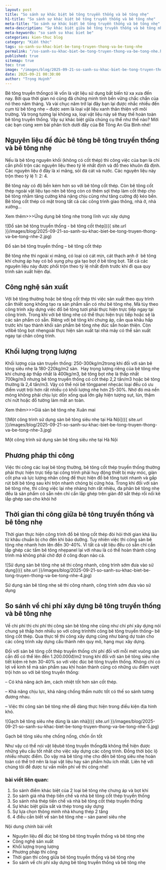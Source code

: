 ```yaml
---
layout: post
title: "So sánh sự khác biệt bê tông truyền thống và bê tông nhẹ"
h1-title: "So sánh sự khác biệt bê tông truyền thống và bê tông nhẹ"
meta-title: "So sánh sự khác biệt bê tông truyền thống và bê tông nhẹ"
meta-description: "Sự khác biệt giữa bê tông truyền thống và bê tông nhẹ cụ thể như thế nào? Mời các bạn cùng xem bài phân tích dưới đây của Bê Tông An Gia Bình nhé!"
meta-keywords: "so sanh su khac biet be"
categories: kien-thuc blog
category: "Kiến thức"
tags: so-sanh-su-khac-biet-be-tong-truyen-thong-va-be-tong-nhe
permalink: "/so-sanh-su-khac-biet-be-tong-truyen-thong-va-be-tong-nhe.html"
published: true
sitemap: true
toc: true
image: "/images/blog/2025-09-21-so-sanh-su-khac-biet-be-tong-truyen-thong-va-be-tong-nhe-1.jpg"
date: 2025-09-21 00:30:00
author: "Trọng Huỳnh"
---
```


Bê tông truyền thốngcó lẽ vốn là vật liệu sử dụng bất biến từ xa xưa đến nay. Bởi qua thời gian nó cũng đã chứng minh tính bền vững chắc chắn của nó theo năm tháng. Và vài chục năm trở lại đây bạn lại được nhắc nhiều đến cụm từ bê tông nhẹ – được xem là loại vật liệu xanh thân thiện với môi trường. Và trong tương lại không xa, loại vật liệu này sẽ thay thế hoàn toàn bê tông truyền thống. Vậy sự khác biệt giữa chúng cụ thể như thế nào? Mời các bạn cùng xem bài phân tích dưới đây của Bê Tông An Gia Bình nhé!

## Nguyên liệu để đúc bê tông bê tông truyền thống và bê tông nhẹ

Nếu là bê tông nguyên khối (không có cốt thép) thì công việc của bạn là chỉ cần phối trộn các nguyên liệu theo tỷ lê nhất định và đổ theo khuôn đã định. Các nguyên liệu ở đây là xi măng, sỏi đá cát và nước. Các nguyên liệu này trộn theo tỷ lệ 1: 2: 4.

Bê tông này có độ bền kém hơn so với bê tông cốt thép. Còn bê tông cốt thép ngoài vật liệu tạo nên bê tông còn có thêm sợi thép làm cốt thép cho bê tông nhằm tăng cường khả năng chịu cũng như tăng cường độ kéo bền. Bê tông cốt thép có mặt trong tất cả các công trình giao thông, nhà ở, nhà xưởng…

Xem thêm>>>Ứng dụng bê tông nhẹ trong lĩnh vực xây dựng

![Đổ sàn bê tông truyền thống - bê tông cốt thép]({{ site.url }}/images/blog/2025-09-21-so-sanh-su-khac-biet-be-tong-truyen-thong-va-be-tong-nhe-2.jpg)

Đổ sàn bê tông truyền thống – bê tông cốt thép

Bê tông nhẹ thì ngoài xi măng, có loại có cát mịn, cát thạch anh ở  bê tông khí chưng áp hay có bổ sung phụ gia tạo bọt ở bê tông bọt. Tất cả các nguyên liệu này được phối trộn theo tỷ lệ nhất định trước khi đi qua quy trình sản xuất hiện đại.

## Công nghệ sản xuất

Với bê tông thường hoặc bê tông cốt thép thì việc sản xuất theo quy trình cần thiết song không tạo ra sản phẩm sẵn có như bê tông nhẹ. Mà tùy theo công trình xây dựng việc đổ bê tông tươi phải thực hiện trực tiếp ngay tại công trình. Trong khi với bê tông nhẹ có thể thực hiện trực tiếp hoặc sẽ là các sản phẩm có sẵn. Riêng với bê tông khí chưng áp, cần qua khâu hấp trước khi tạo thành khối sản phẩm bê tông nhẹ đúc sẵn hoàn thiện. Còn vớibê tông bọt nhẹngoài thực hiện sản xuất tại nhà máy có thể sản xuất ngay tại chân công trình.

## Khối lượng trọng lượng

Khối lượng của sàn truyền thống: 250-300kg/m2trong khi đối với sàn bê tông siêu nhẹ là 180-220kg/m2 sàn.  Hay trọng lượng riêng của bê tông nhẹ khí chưng áp thấp nhất là 400kg/m3, bê tông bọt nhẹ là thấp nhất 700kg/m3 nhưng bê tông truyền thống có cốt thép 2,2 tấn/m3 hoặc bê tông thường là 2,4 tấn/m3. Vậy có thể nói bê tôngpanel nhẹcác loại đều có ưu điểm vượt trội hơn rất nhiều có khối lượng nhẹ hơn 25-30%. Nhờ đó mà nền móng không phải chịu lực dồn xống quá lớn gây hiện tượng sụt, lún, thậm chí nứt hoặc đổ tường làm mất an toàn.

Xem thêm>>>Giá sàn bê tông nhẹ Xuân mai

![Một công trình sử dụng sàn bê tông siêu nhẹ tại Hà Nội]({{ site.url }}/images/blog/2025-09-21-so-sanh-su-khac-biet-be-tong-truyen-thong-va-be-tong-nhe-3.jpg)

Một công trình sử dụng sàn bê tông siêu nhẹ tại Hà Nội

## Phương pháp thi công

Việc thi công các loại bê tông thường, bê tông cốt thép truyền thống thường phải thực hiện trực tiếp tại công trình phải huy động thiết bị máy móc, giàn cốt pha và lực lượng nhân công để thực hiện đổ bê tông tươi nhanh và gấp rút bởi bê tông sau khi trộn nhanh chóng bị cứng hóa. Trong khi đối với sàn bê tông nhẹ, thì công việc lại nhẹ nhàng hơn rất nhiệu, đa phân bê tông nhẹ đều là sản phẩm có sẵn nên chỉ cần lắp ghép trên giàn đỡ sắt thép rồi nối kẽ lắp ghép sao cho khỏi hở

## Thời gian thi công giữa bê tông truyền thống và bê tông nhẹ

Thời gian thực hiện công trình đổ bê tông cốt thép đòi hỏi thời gian khá lâu từ khâu chuẩn bị cho đến khi bảo dưỡng. Tuy nhiên việc thi công sàn bê tông nhẹ nhanh hơn lên đến 30-40%. Vì tất cả vật liệu đều có sẵn chỉ cần lắp ghép các tấm bê tông nhẹpanel lại với nhau là có thể hoàn thành công trình mà không phải chờ đợi ở công đoạn nào cả.

![Sử dụng sàn bê tông nhẹ sẽ thi công nhanh, công trình sớm đưa vào sử dụng]({{ site.url }}/images/blog/2025-09-21-so-sanh-su-khac-biet-be-tong-truyen-thong-va-be-tong-nhe-4.jpg)

Sử dụng sàn bê tông nhẹ sẽ thi công nhanh, công trình sớm đưa vào sử dụng

## So sánh về chi phí xây dựng bê tông truyền thống và bê tông nhẹ

Về chi phí thì chi phí thi công sàn bê tông nhẹ cũng như chi phí xây dựng nói chung sẽ thấp hơn nhiều so với công trìnhthi công bê tông truyền thống– bê tông cốt thép. Qua thực tế thi công xây dựng cũng như bảng dự toán cho các công trình xây dựng cấu thành nên quy mô, hạng mục xây dựng.

Đối với sàn bê tông cốt thép truyền thống chi phí đối với mỗi mét vuông sàn cần đổ có thể lên đến 1.200.000đ/m2 trong khi đối với sàn bê tông siêu nhẹ tiết kiệm rẻ hơn 30-40% so với việc đúc bê tông truyền thống. Không chỉ có lợi về kinh tế mà sản phẩm sau khi hoàn thành cũng có những ưu điểm vượt trội hơn so với bê tông truyền thống:

– Có khả năng ách âm, cách nhiệt tốt hơn sàn cốt thép.

– Khả năng chịu lực, khả năng chống thấm nước tốt có thế so sánh tương đương nhau.

– Việc thi công sàn bê tông nhẹ dễ dàng thực hiện trong điều kiện địa hình khó.

![Gạch bê tông siêu nhẹ dùng là sàn nhà]({{ site.url }}/images/blog/2025-09-21-so-sanh-su-khac-biet-be-tong-truyen-thong-va-be-tong-nhe-5.jpg)

Gạch bê tông siêu nhẹ chống nống, chốn ồn tốt

Như vậy có thể nói vật liệubê tông truyền thốngđã không thể hiện được những yêu cầu tốt nhất cho việc xây dựng các công trình. Đồng thời bộc lộ nhiều nhược điểm. Do vậy mà bê tông nhẹ cho đến bê tông siêu nhẹ hoàn toàn có thể trở nên là loại vật liệu hay sản phẩm hữu ích nhất. Liên hệ với chúng tôi để được tư vấn miễn phí về thi công nhé!

### bài viết liên quan:

1. So sánh điểm khác biệt của 2 loại bê tông nhẹ chưng áp và bọt khí
2. So sánh giá nhà thép tiền chế và nhà bê tông cốt thép truyền thống
3. So sánh nhà thép tiền chế và nhà bê tông cốt thép truyền thống
4. Sự khác biệt giữa sắt và thép trong xây dựng
5. Sự lựa chọn thông minh nhà khung thép 2 tầng
6. 4 điều cần biết về sàn bê tông nhẹ – sàn panel siêu nhẹ

Nội dung chính bài viết

- Nguyên liệu để đúc bê tông bê tông truyền thống và bê tông nhẹ
- Công nghệ sản xuất
- Khối lượng trọng lượng
- Phương pháp thi công
- Thời gian thi công giữa bê tông truyền thống và bê tông nhẹ
- So sánh về chi phí xây dựng bê tông truyền thống và bê tông nhẹ